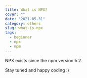 ```yaml
---
title: What is NPX?
cover: ""
date: "2021-05-31"
category: others
slug: what-is-npx
tags:
  - beginner
  - npx
  - npm
---
```


NPX exists since the npm version 5.2.

Stay tuned and happy coding :)
<!--stackedit_data:
eyJoaXN0b3J5IjpbOTgzNjQ2NDQxLDM2ODQ3OTk4OF19
-->